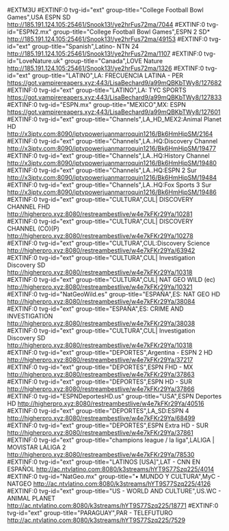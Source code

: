 #EXTM3U
#EXTINF:0 tvg-id="ext" group-title="College Football Bowl Games",USA ESPN SD
http://185.191.124.105:25461/Snook13!/ye2hrFus72ma/7044
#EXTINF:0 tvg-id="ESPN2.mx" group-title="College Football Bowl Games",ESPN 2 SD*
http://185.191.124.105:25461/Snook13!/ye2hrFus72ma/49153
#EXTINF:0 tvg-id="ext" group-title="Spanish",Latino- NTN 24
http://185.191.124.105:25461/Snook13!/ye2hrFus72ma/1107
#EXTINF:0 tvg-id="LoveNature.uk" group-title="Canada",LOVE Nature
http://185.191.124.105:25461/Snook13!/ye2hrFus72ma/1326
#EXTINF:0 tvg-id="ext" group-title="LATINO",LA: FRECUENCIA LATINA - PER
https://got.vampirereapers.xyz:443/LisaBechard9/a99mQBKbTWy8/127682
#EXTINF:0 tvg-id="ext" group-title="LATINO",LA: TYC SPORTS
https://got.vampirereapers.xyz:443/LisaBechard9/a99mQBKbTWy8/127833
#EXTINF:0 tvg-id="ESPN.mx" group-title="MEXICO",MX: ESPN
https://got.vampirereapers.xyz:443/LisaBechard9/a99mQBKbTWy8/127601
#EXTINF:0 tvg-id="ext" group-title="Channels",LA_HD_MEX2:Animal Planet HD
http://x3iptv.com:8090/iptvpowerjuanmarroquin1216/Bk6HmHjpSM/2164
#EXTINF:0 tvg-id="ext" group-title="Channels",LA..HQ:Discovery Channel
http://x3iptv.com:8090/iptvpowerjuanmarroquin1216/Bk6HmHjpSM/19477
#EXTINF:0 tvg-id="ext" group-title="Channels",LA..HQ:History Channel
http://x3iptv.com:8090/iptvpowerjuanmarroquin1216/Bk6HmHjpSM/19480
#EXTINF:0 tvg-id="ext" group-title="Channels",LA..HQ:ESPN 2 Sur
http://x3iptv.com:8090/iptvpowerjuanmarroquin1216/Bk6HmHjpSM/19484
#EXTINF:0 tvg-id="ext" group-title="Channels",LA..HQ:Fox Sports 3 Sur
http://x3iptv.com:8090/iptvpowerjuanmarroquin1216/Bk6HmHjpSM/19486
#EXTINF:0 tvg-id="ext" group-title="CULTURA",CUL| DISCOVERY CHANNEL FHD
http://higherpro.xyz:8080/restreambestlive/w4e7kFKr29Ya/10281
#EXTINF:0 tvg-id="ext" group-title="CULTURA",CUL| DISCOVERY CHANNEL (CO)(P)
http://higherpro.xyz:8080/restreambestlive/w4e7kFKr29Ya/10278
#EXTINF:0 tvg-id="ext" group-title="CULTURA",CUL:Discovery Science
http://higherpro.xyz:8080/restreambestlive/w4e7kFKr29Ya/63942
#EXTINF:0 tvg-id="ext" group-title="CULTURA",CUL| Investigation Discovery SD
http://higherpro.xyz:8080/restreambestlive/w4e7kFKr29Ya/10318
#EXTINF:0 tvg-id="ext" group-title="CULTURA",CUL| NAT GEO WILD (ec)
http://higherpro.xyz:8080/restreambestlive/w4e7kFKr29Ya/10321
#EXTINF:0 tvg-id="NatGeoWild.es" group-title="ESPAÑA",ES: NAT GEO HD
http://higherpro.xyz:8080/restreambestlive/w4e7kFKr29Ya/38084
#EXTINF:0 tvg-id="ext" group-title="ESPAÑA",ES: CRIME AND INVESTIGATION
http://higherpro.xyz:8080/restreambestlive/w4e7kFKr29Ya/38038
#EXTINF:0 tvg-id="ext" group-title="CULTURA",CUL| Investigation Discovery SD
http://higherpro.xyz:8080/restreambestlive/w4e7kFKr29Ya/10318
#EXTINF:0 tvg-id="ext" group-title="DEPORTES",Argentina - ESPN 2 HD
http://higherpro.xyz:8080/restreambestlive/w4e7kFKr29Ya/37217
#EXTINF:0 tvg-id="ext" group-title="DEPORTES",ESPN FHD - MX
http://higherpro.xyz:8080/restreambestlive/w4e7kFKr29Ya/37863
#EXTINF:0 tvg-id="ext" group-title="DEPORTES",ESPN HD - SUR
http://higherpro.xyz:8080/restreambestlive/w4e7kFKr29Ya/37866
#EXTINF:0 tvg-id="ESPNDeportesHD.us" group-title="USA",ESPN Deportes HD
http://higherpro.xyz:8080/restreambestlive/w4e7kFKr29Ya/40516
#EXTINF:0 tvg-id="ext" group-title="DEPORTES",LA_SD:ESPN 4
http://higherpro.xyz:8080/restreambestlive/w4e7kFKr29Ya/68499
#EXTINF:0 tvg-id="ext" group-title="DEPORTES",ESPN Extra HD - SUR
http://higherpro.xyz:8080/restreambestlive/w4e7kFKr29Ya/37861
#EXTINF:0 tvg-id="ext" group-title="champions league / la liga",LALIGA | MOVISTAR LALIGA 2
http://higherpro.xyz:8080/restreambestlive/w4e7kFKr29Ya/78530
#EXTINF:0 tvg-id="ext" group-title="LATINOS [USA]",LAT - CNN EN ESPAÑOL
http://ac.ntvlatino.com:8080/k3streams/hYT9S77Szq225/4014
#EXTINF:0 tvg-id="NatGeo.mx" group-title="• MUNDO Y CULTURA",MyC - NATGEO
http://ac.ntvlatino.com:8080/k3streams/hYT9S77Szq225/4126
#EXTINF:0 tvg-id="ext" group-title="US - WORLD AND CULTURE",US.WC - ANIMAL PLANET
http://ac.ntvlatino.com:8080/k3streams/hYT9S77Szq225/18771
#EXTINF:0 tvg-id="ext" group-title="PARAGUAY",PAR - TELEFUTURO
http://ac.ntvlatino.com:8080/k3streams/hYT9S77Szq225/7529
